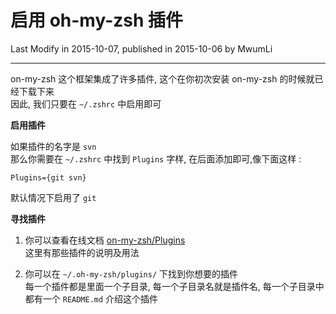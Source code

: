 # 启用 oh-my-zsh 插件

Last Modify in 2015-10-07, published in 2015-10-06 by MwumLi

---



on-my-zsh 这个框架集成了许多插件, 这个在你初次安装 on-my-zsh 的时候就已经下载下来  
因此, 我们只要在 `~/.zshrc` 中启用即可  

**启用插件**  

如果插件的名字是 `svn`  
那么你需要在 `~/.zshrc` 中找到 `Plugins` 字样, 在后面添加即可,像下面这样 :  

	Plugins={git svn}

默认情况下启用了 `git`  

**寻找插件**  

1. 你可以查看在线文档 [on-my-zsh/Plugins](https://github.com/robbyrussell/oh-my-zsh/wiki/Plugins)  
   这里有那些插件的说明及用法  

2. 你可以在 `~/.oh-my-zsh/plugins/` 下找到你想要的插件  
   每一个插件都是里面一个子目录, 每一个子目录名就是插件名, 每一个子目录中都有一个 `README.md` 介绍这个插件  


